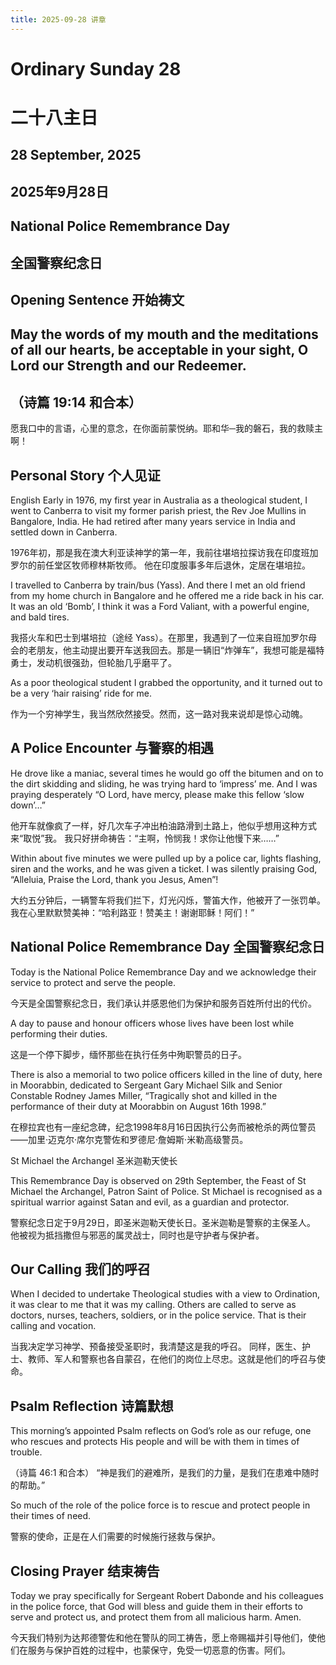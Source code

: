 ```yaml
---
title: 2025-09-28 讲章
---
```

# Ordinary Sunday 28
# 二十八主日

## 28 September, 2025
## 2025年9月28日

## National Police Remembrance Day
## 全国警察纪念日

## Opening Sentence 开始祷文


## May the words of my mouth and the meditations of all our hearts, be acceptable in your sight, O Lord our Strength and our Redeemer.

## （诗篇 19:14 和合本）
愿我口中的言语，心里的意念，在你面前蒙悦纳。耶和华─我的磐石，我的救赎主啊！

## Personal Story 个人见证

English
Early in 1976, my first year in Australia as a theological student, I went to Canberra to visit my former parish priest, the Rev Joe Mullins in Bangalore, India.
He had retired after many years service in India and settled down in Canberra.


1976年初，那是我在澳大利亚读神学的第一年，我前往堪培拉探访我在印度班加罗尔的前任堂区牧师穆林斯牧师。
他在印度服事多年后退休，定居在堪培拉。


I travelled to Canberra by train/bus (Yass). And there I met an old friend from my home church in Bangalore and he offered me a ride back in his car. It was an old ‘Bomb’, I think it was a Ford Valiant, with a powerful engine, and bald tires.


我搭火车和巴士到堪培拉（途经 Yass）。在那里，我遇到了一位来自班加罗尔母会的老朋友，他主动提出要开车送我回去。那是一辆旧“炸弹车”，我想可能是福特勇士，发动机很强劲，但轮胎几乎磨平了。


As a poor theological student I grabbed the opportunity, and it turned out to be a very ‘hair raising’ ride for me.


作为一个穷神学生，我当然欣然接受。然而，这一路对我来说却是惊心动魄。

## A Police Encounter 与警察的相遇


He drove like a maniac, several times he would go off the bitumen and on to the dirt skidding and sliding, he was trying hard to ‘impress’ me.
And I was praying desperately “O Lord, have mercy, please make this fellow ‘slow down’…”


他开车就像疯了一样，好几次车子冲出柏油路滑到土路上，他似乎想用这种方式来“取悦”我。
我只好拼命祷告：“主啊，怜悯我！求你让他慢下来……”


Within about five minutes we were pulled up by a police car, lights flashing, siren and the works, and he was given a ticket.
I was silently praising God, “Alleluia, Praise the Lord, thank you Jesus, Amen”!


大约五分钟后，一辆警车将我们拦下，灯光闪烁，警笛大作，他被开了一张罚单。
我在心里默默赞美神：“哈利路亚！赞美主！谢谢耶稣！阿们！”

## National Police Remembrance Day 全国警察纪念日


Today is the National Police Remembrance Day and we acknowledge their service to protect and serve the people.


今天是全国警察纪念日，我们承认并感恩他们为保护和服务百姓所付出的代价。


A day to pause and honour officers whose lives have been lost while performing their duties.


这是一个停下脚步，缅怀那些在执行任务中殉职警员的日子。


There is also a memorial to two police officers killed in the line of duty, here in Moorabbin, dedicated to Sergeant Gary Michael Silk and Senior Constable Rodney James Miller, “Tragically shot and killed in the performance of their duty at Moorabbin on August 16th 1998.”


在穆拉宾也有一座纪念碑，纪念1998年8月16日因执行公务而被枪杀的两位警员——加里·迈克尔·席尔克警佐和罗德尼·詹姆斯·米勒高级警员。

St Michael the Archangel 圣米迦勒天使长


This Remembrance Day is observed on 29th September, the Feast of St Michael the Archangel, Patron Saint of Police.
St Michael is recognised as a spiritual warrior against Satan and evil, as a guardian and protector.


警察纪念日定于9月29日，即圣米迦勒天使长日。圣米迦勒是警察的主保圣人。
他被视为抵挡撒但与邪恶的属灵战士，同时也是守护者与保护者。

## Our Calling 我们的呼召


When I decided to undertake Theological studies with a view to Ordination, it was clear to me that it was my calling.
Others are called to serve as doctors, nurses, teachers, soldiers, or in the police service. That is their calling and vocation.


当我决定学习神学、预备接受圣职时，我清楚这是我的呼召。
同样，医生、护士、教师、军人和警察也各自蒙召，在他们的岗位上尽忠。这就是他们的呼召与使命。

## Psalm Reflection 诗篇默想


This morning’s appointed Psalm reflects on God’s role as our refuge, one who rescues and protects His people and will be with them in times of trouble.

（诗篇 46:1 和合本）
“神是我们的避难所，是我们的力量，是我们在患难中随时的帮助。”


So much of the role of the police force is to rescue and protect people in their times of need.


警察的使命，正是在人们需要的时候施行拯救与保护。

## Closing Prayer 结束祷告


Today we pray specifically for Sergeant Robert Dabonde and his colleagues in the police force, that God will bless and guide them in their efforts to serve and protect us, and protect them from all malicious harm. Amen.


今天我们特别为达邦德警佐和他在警队的同工祷告，愿上帝赐福并引导他们，使他们在服务与保护百姓的过程中，也蒙保守，免受一切恶意的伤害。阿们。
